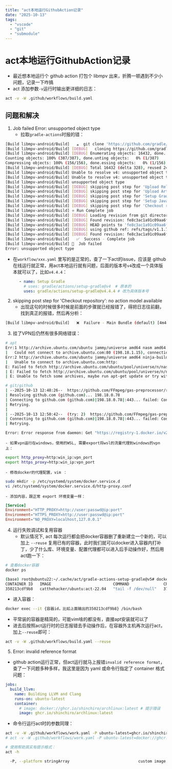```yaml
---
title: "act本地运行GithubAction记录"
date: "2025-10-13"
tags: 
  - "vscode"
  - "git"
  - "submodule"
---
```

# act本地运行GithubAction记录
- 最近想本地运行个 github action 打包个 libmpv 出来，折腾一顿遇到不少小问题，记录一下咋搞
- act 添加参数`-v`运行时输出更详细的日志：
```sh
act -v -W .github/workflows/build.yaml
```

## 问题和解决
1. Job failed Error: unsupported object type
   - 拉取`gradle-actions`时报的错：
```sh
[Build libmpv-android/Build]   ☁  git clone 'https://github.com/gradle/actions' # ref=v4
[Build libmpv-android/Build] [DEBUG]   cloning https://github.com/gradle/actions to /root/.cache/act/gradle-actions-setup-gradle@v4
[Build libmpv-android/Build] [DEBUG] Enumerating objects: 16432, done.
Counting objects: 100% (387/387), done.unting objects:   0% (1/387)
Compressing objects: 100% (156/156), done.essing objects:   0% (1/156)
[Build libmpv-android/Build] [DEBUG] Total 16432 (delta 328), reused 242 (delta 230), pack-reused 16045 (from 4)
[Build libmpv-android/Build] Unable to resolve v4: unsupported object type
[Build libmpv-android/Build] Unable to resolve v4: unsupported object type
[Build libmpv-android/Build] unsupported object type
[Build libmpv-android/Build] [DEBUG] skipping post step for 'Upload Release'; step was not executed
[Build libmpv-android/Build] [DEBUG] skipping post step for 'Upload Artifact'; step was not executed
[Build libmpv-android/Build] [DEBUG] skipping post step for 'Setup Gradle'; step was not executed
[Build libmpv-android/Build] [DEBUG] skipping post step for 'Setup Java JDK'; step was not executed
[Build libmpv-android/Build] [DEBUG] skipping post step for 'Checkout repository'; step was not executed
[Build libmpv-android/Build] ⭐ Run Complete job
[Build libmpv-android/Build] [DEBUG] Loading revision from git directory
[Build libmpv-android/Build] [DEBUG] Found revision: fe8c3ac1a91c09aa6fb1deccbc833f1bafa54768
[Build libmpv-android/Build] [DEBUG] HEAD points to 'fe8c3ac1a91c09aa6fb1deccbc833f1bafa54768'
[Build libmpv-android/Build] [DEBUG] using github ref: refs/tags/v1.1.7
[Build libmpv-android/Build] [DEBUG] Found revision: fe8c3ac1a91c09aa6fb1deccbc833f1bafa54768
[Build libmpv-android/Build]   ✅  Success - Complete job
[Build libmpv-android/Build] 🏁  Job failed
Error: unsupported object type
```
   - 在`workflow/xxx.yaml` 里写的是正常的，查了一下act的issue，应该是 github 在线运行就正常，用act本地运行就有问题，后面的版本号`v4`改成一个具体版本就可以了，比如`v4.4.4`：
```yaml
      - name: Setup Gradle
        # uses: gradle/actions/setup-gradle@v4  # 原本的
        uses: gradle/actions/setup-gradle@v4.4.4 # 改为具体版本号
```
2. skipping post step for 'Checkout repository': no action model available
    - 出现这句的时候很多时候是前面的步骤就已经报错了，得把日志往前翻，找到真正的报错，然后再分析：
```sh
[Build libmpv-android/Build]   ❌  Failure - Main Bundle (default) [4m40.674318163s]
```
3. 挂了VPN后仍然有很多网络错误：
```sh
# apt
Err:1 http://archive.ubuntu.com/ubuntu jammy/universe amd64 nasm amd64 2.15.05-1
|   Could not connect to archive.ubuntu.com:80 (198.18.1.15), connection timed out
Err:2 http://archive.ubuntu.com/ubuntu jammy/universe amd64 ninja-build amd64 1.10.1-1
|   Unable to connect to archive.ubuntu.com:http:
E: Failed to fetch http://archive.ubuntu.com/ubuntu/pool/universe/n/nasm/nasm_2.15.05-1_amd64.deb  Could not connect to archive.ubuntu.com:80 (198.18.1.15), connection timed out
| E: Failed to fetch http://archive.ubuntu.com/ubuntu/pool/universe/n/ninja-build/ninja-build_1.10.1-1_amd64.deb  Unable to connect to archive.ubuntu.com:http:
| E: Unable to fetch some archives, maybe run apt-get update or try with --fix-missing?

# git/github
| --2025-10-13 12:48:26--  https://github.com/FFmpeg/gas-preprocessor/raw/master/gas-preprocessor.pl
| Resolving github.com (github.com)... 198.18.0.78
| Connecting to github.com (github.com)|198.18.0.78|:443... failed: Connection timed out.
| Retrying.
|
| --2025-10-13 12:50:42--  (try: 2)  https://github.com/FFmpeg/gas-preprocessor/raw/master/gas-preprocessor.pl
| Connecting to github.com (github.com)|198.18.0.78|:443... failed: Connection timed out.
| Retrying.

Error: Error response from daemon: Get "https://registry-1.docker.io/v2/": context deadline exceeded
```
    - 如果vpn运行在windows，使用的WSL, 需要export将wsl的流量代理到windows的vpn上：
```sh
export http_proxy=http:win_ip:vpn_port
export https_proxy=http:win_ip:vpn_port
```
    - 修改docker的代理配置，vim ：
```sh
sudo mkdir -p /etc/systemd/system/docker.service.d
vi /etc/systemd/system/docker.service.d/http-proxy.conf
```
    - 添加内容，跟正常 export 环境变量一样：
```conf
[Service]
Environment="HTTP_PROXY=http://user:passwd@ip:port"
Environment="HTTPS_PROXY=http://user:passwd@ip:port"
Environment="NO_PROXY=localhost,127.0.0.1"
```
4. 运行失败调试和复用容器
   - 默认情况下, act 每次运行都会把docker容器删了重新建立一个新的，可以加上 `--reuse` 复用已有的容器，此时我们就可以docker进入容器内打补丁，少了什么库、环境变量、配置代理都可以进入后手动操作好，然后用act跑一下：
```sh
# 查看docker容器
docker ps 

(base) root@ubuntu22:~/.cache/act/gradle-actions-setup-gradle@v5# docker ps
CONTAINER ID   IMAGE                           COMMAND               CREATED          STATUS          PORTS     NAMES
350213cdf9b8   catthehacker/ubuntu:act-22.04   "tail -f /dev/null"   37 minutes ago   Up 37 minutes             act-Build-libmpv-android-Build-a6637138a4eba25d208dc9b2305b13f191ae0fd2e7e9c29b24e55313c0d52ac4
```
   - 进入容器：
```sh
docker exec --it {容器id，比如上面输出的350213cdf9b8} /bin/bash
```
   - 平常装的容器是精简的，可能vim啥的都没有，直接apt安装就可以了
   - 进去后按照act运行时的日志报错去手动操作后，在容器外主机再次运行act，加上`--reuse`即可：
```sh
act -v -W .github/workflows/build.yaml --reuse
```
5. Error: invalid reference format
- github action运行正常，但act运行就马上报错`invalid reference format`，查了一下问题多种多样，我这里是因为 yaml 或命令行指定了 container 格式问题：
```yaml
jobs:
  build_llvm:
    name: Building LLVM and Clang
    runs-on: ubuntu-latest
    container:
      # image: docker://ghcr.io/shinchiro/archlinux:latest # 提示错误
      image: ghcr.io/shinchiro/archlinux:latest
```
- 命令行运行act时的参数同理：
```sh
act -v -W .github/workflows/work.yaml -P ubuntu-latest=ghcr.io/shinchiro/archlinux:latest
# act -v -W .github/workflows/work.yaml -P ubuntu-latest=docker://ghcr.io/shinchiro/archlinux:latest 提示错误

# 使用帮助其实有提示格式：
act -h

  -P, --platform stringArray                              custom image to use per platform (e.g. -P ubuntu-18.04=nektos/act-environments-ubuntu:18.04)
```